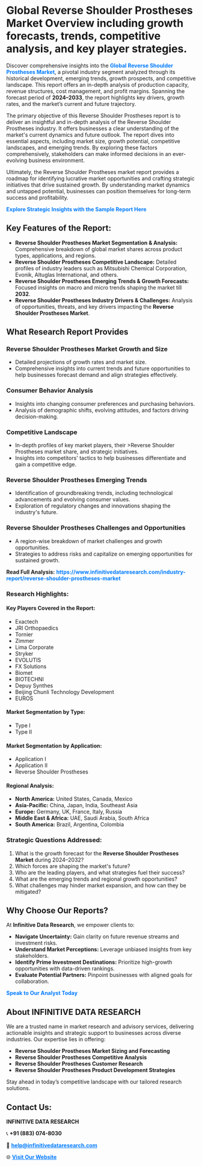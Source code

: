 <h1>Global Reverse Shoulder Prostheses Market Overview including growth forecasts, trends, competitive analysis, and key player strategies.</h1>
<p>
Discover comprehensive insights into the 
<a href="https://www.infinitivedataresearch.com/industry-report/reverse-shoulder-prostheses-market" rel="dofollow" style="color: #007BFF; text-decoration: none;"><strong>Global Reverse Shoulder Prostheses Market</strong></a>, a pivotal industry segment analyzed through its historical development, emerging trends, growth prospects, and competitive landscape. This report offers an in-depth analysis of production capacity, revenue structures, cost management, and profit margins. Spanning the forecast period of <strong>2024–2033</strong>, the report highlights key drivers, growth rates, and the market’s current and future trajectory.
</p>
<p>
The primary objective of this Reverse Shoulder Prostheses report is to deliver an insightful and in-depth analysis of the Reverse Shoulder Prostheses industry. It offers businesses a clear understanding of the market's current dynamics and future outlook. The report dives into essential aspects, including market size, growth potential, competitive landscapes, and emerging trends. By exploring these factors comprehensively, stakeholders can make informed decisions in an ever-evolving business environment.
</p>
<p>
Ultimately, the Reverse Shoulder Prostheses market report provides a roadmap for identifying lucrative market opportunities and crafting strategic initiatives that drive sustained growth. By understanding market dynamics and untapped potential, businesses can position themselves for long-term success and profitability.
</p>
<p>
<a href="https://www.infinitivedataresearch.com/request-sample/reportId=104366" style="color: #007BFF; text-decoration: none;"><strong>Explore Strategic Insights with the Sample Report Here</strong></a>
</p>

<h2>Key Features of the Report:</h2>
<ul>
<li><strong>Reverse Shoulder Prostheses Market Segmentation & Analysis:</strong> Comprehensive breakdown of global market shares across product types, applications, and regions.</li>
<li><strong>Reverse Shoulder Prostheses Competitive Landscape:</strong> Detailed profiles of industry leaders such as Mitsubishi Chemical Corporation, Evonik, Altuglas International, and others.</li>
<li><strong>Reverse Shoulder Prostheses Emerging Trends & Growth Forecasts:</strong> Focused insights on macro and micro trends shaping the market till <strong>2032</strong>.</li>
<li><strong>Reverse Shoulder Prostheses Industry Drivers & Challenges:</strong> Analysis of opportunities, threats, and key drivers impacting the <strong>Reverse Shoulder Prostheses Market</strong>.</li>
</ul>

<h2>What Research Report Provides</h2>
<h3>Reverse Shoulder Prostheses Market Growth and Size</h3>
<ul>
<li>Detailed projections of growth rates and market size.</li>
<li>Comprehensive insights into current trends and future opportunities to help businesses forecast demand and align strategies effectively.</li>
</ul>

<h3>Consumer Behavior Analysis</h3>
<ul>
<li>Insights into changing consumer preferences and purchasing behaviors.</li>
<li>Analysis of demographic shifts, evolving attitudes, and factors driving decision-making.</li>
</ul>

<h3>Competitive Landscape</h3>
<ul>
<li>In-depth profiles of key market players, their >Reverse Shoulder Prostheses market share, and strategic initiatives.</li>
<li>Insights into competitors' tactics to help businesses differentiate and gain a competitive edge.</li>
</ul>

<h3>Reverse Shoulder Prostheses Emerging Trends</h3>
<ul>
<li>Identification of groundbreaking trends, including technological advancements and evolving consumer values.</li>
<li>Exploration of regulatory changes and innovations shaping the industry's future.</li>
</ul>

<h3>Reverse Shoulder Prostheses Challenges and Opportunities</h3>
<ul>
<li>A region-wise breakdown of market challenges and growth opportunities.</li>
<li>Strategies to address risks and capitalize on emerging opportunities for sustained growth.</li>
</ul>
<p><strong>Read Full Analysis:</strong> <a href="https://www.infinitivedataresearch.com/industry-report/reverse-shoulder-prostheses-market" rel="dofollow" style="color: #007BFF; text-decoration: none;"><strong>https://www.infinitivedataresearch.com/industry-report/reverse-shoulder-prostheses-market</strong></a></p>
<h3>Research Highlights:</h3>
<h4>Key Players Covered in the Report:</h4>
<ul><li>Exactech</li><li>JRI Orthopaedics</li><li>Tornier</li><li>Zimmer</li><li>Lima Corporate</li><li>Stryker</li><li>EVOLUTIS</li><li>FX Solutions</li><li>Biomet</li><li>BIOTECHNI</li><li>Depuy Synthes</li><li>Beijing Chunli Technology Development</li><li>EUROS</li></ul>
<h4>Market Segmentation by Type:</h4>
<ul><li>Type I</li><li>Type II</li></ul>
<h4>Market Segmentation by Application:</h4>
<ul><li>Application I</li><li>Application II</li><li>Reverse Shoulder Prostheses</li></ul>

<h4>Regional Analysis:</h4>
<ul>
<li><strong>North America:</strong> United States, Canada, Mexico</li>
<li><strong>Asia-Pacific:</strong> China, Japan, India, Southeast Asia</li>
<li><strong>Europe:</strong> Germany, UK, France, Italy, Russia</li>
<li><strong>Middle East & Africa:</strong> UAE, Saudi Arabia, South Africa</li>
<li><strong>South America:</strong> Brazil, Argentina, Colombia</li>
</ul>

<h3>Strategic Questions Addressed:</h3>
<ol>
<li>What is the growth forecast for the <strong>Reverse Shoulder Prostheses Market</strong> during 2024–2032?</li>
<li>Which forces are shaping the market's future?</li>
<li>Who are the leading players, and what strategies fuel their success?</li>
<li>What are the emerging trends and regional growth opportunities?</li>
<li>What challenges may hinder market expansion, and how can they be mitigated?</li>
</ol>

<h2>Why Choose Our Reports?</h2>
<p>At <strong>Infinitive Data Research</strong>, we empower clients to:</p>
<ul>
<li><strong>Navigate Uncertainty:</strong> Gain clarity on future revenue streams and investment risks.</li>
<li><strong>Understand Market Perceptions:</strong> Leverage unbiased insights from key stakeholders.</li>
<li><strong>Identify Prime Investment Destinations:</strong> Prioritize high-growth opportunities with data-driven rankings.</li>
<li><strong>Evaluate Potential Partners:</strong> Pinpoint businesses with aligned goals for collaboration.</li>
</ul>
<p><a href="https://www.infinitivedataresearch.com/industry-report/reverse-shoulder-prostheses-market" rel="dofollow" style="color: #007BFF; text-decoration: none;"><strong>Speak to Our Analyst Today</strong></a></p>

<h2>About INFINITIVE DATA RESEARCH</h2>
<p>We are a trusted name in market research and advisory services, delivering actionable insights and strategic support to businesses across diverse industries. Our expertise lies in offering:</p>
<ul>
<li><strong>Reverse Shoulder Prostheses Market Sizing and Forecasting</strong></li>
<li><strong>Reverse Shoulder Prostheses Competitive Analysis</strong></li>
<li><strong>Reverse Shoulder Prostheses Customer Research</strong></li>
<li><strong>Reverse Shoulder Prostheses Product Development Strategies</strong></li>
</ul>
<p>Stay ahead in today’s competitive landscape with our tailored research solutions.</p>

<h2>Contact Us:</h2>
<p><strong>INFINITIVE DATA RESEARCH</strong></p>
<p>📞 <strong>+91 (883) 074-8030</strong></p>
<p>📧 <strong><a href="mailto:help@infinitivedataresearch.com" style="color: #007BFF;">help@infinitivedataresearch.com</a></strong></p>
<p>🌐 <strong><a href="https://www.infinitivedataresearch.com" rel="dofollow" style="color: #007BFF;">Visit Our Website</a></strong></p>